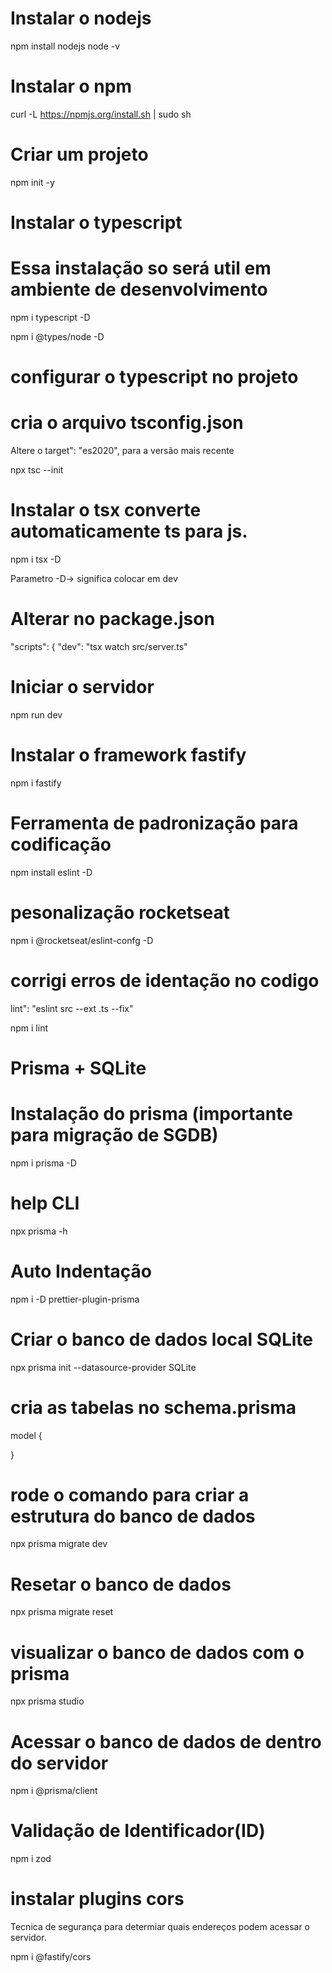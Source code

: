 # Instalar o nodejs

npm install nodejs
node -v

# Instalar o npm

curl -L https://npmjs.org/install.sh | sudo sh

# Criar um projeto

npm init -y

# Instalar o typescript

# Essa instalação so será util em ambiente de desenvolvimento

npm i typescript -D

npm i @types/node -D

# configurar o typescript no projeto

# cria o arquivo tsconfig.json

Altere o target": "es2020", para a versão mais recente 

npx tsc --init

# Instalar o tsx converte automaticamente ts para js.

npm i tsx -D

Parametro -D-> significa colocar em dev

# Alterar no package.json

"scripts": {
    "dev": "tsx watch src/server.ts"

# Iniciar o servidor

npm run dev

# Instalar o framework fastify

npm i fastify

# Ferramenta de padronização para codificação

npm install eslint -D

# pesonalização rocketseat

npm i @rocketseat/eslint-confg -D

# corrigi erros de identação no codigo

lint": "eslint src --ext .ts --fix"

npm i lint

# Prisma + SQLite

# Instalação do prisma (importante para migração de SGDB)

npm i prisma -D

# help CLI

npx prisma -h

# Auto Indentação

npm i -D prettier-plugin-prisma

# Criar o banco de dados local SQLite

npx prisma init --datasource-provider SQLite

# cria as tabelas no schema.prisma

model {

}

# rode o comando para criar a estrutura do banco de dados

npx prisma migrate dev

# Resetar o banco de dados

npx prisma migrate reset

# visualizar o banco de dados com o prisma

npx prisma studio

# Acessar o banco de dados de dentro do servidor

npm i @prisma/client

# Validação de Identificador(ID)

npm i zod

# instalar plugins cors

Tecnica de segurança para determiar quais endereços podem acessar o servidor.

npm i @fastify/cors



